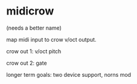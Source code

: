 # midicrow
(needs a better name)

map midi input to crow v/oct output.

crow out 1: v/oct pitch

crow out 2: gate

longer term goals: two device support, norns mod
